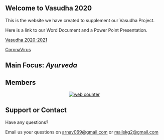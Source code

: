 ## **Welcome to Vasudha 2020**

This is the website we have created to supplement our Vasudha Project.

Here is a link to our Word Document and a Power Point Presentation.

[Vasudha 2020-2021](https://docs.google.com/file/d/1Nu4bOvSgZvhiug3O1kgtYygH8QI_pfSe/edit?usp=docslist_api&filetype=msword)

[CoronaVirus](https://drive.google.com/file/d/18FGk2f3JbWM8_CqvvECNQkRfA_1WwkHj/view?usp=sharing)

## Main Focus: *Ayurveda*

## Members

<center><!-- Start of WebFreeCounter Code -->
<a href="https://www.webfreecounter.com/" target="_blank"><img src="https://www.webfreecounter.com/hit.php?id=gvfakax&nd=5&style=3" border="0" alt="web counter"></a>
<!-- End of WebFreeCounter Code --></center>

## Support or Contact
 
 Have any questions? 
 
 Email us your questions on arnav069@gmail.com or mailskg2@gmail.com
 
